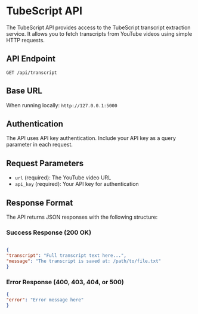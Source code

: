 # TubeScript API

The TubeScript API provides access to the TubeScript transcript extraction service. It allows you to fetch transcripts from YouTube videos using simple HTTP requests.

## API Endpoint

`GET /api/transcript`

## Base URL

When running locally: `http://127.0.0.1:5000`

## Authentication

The API uses API key authentication. Include your API key as a query parameter in each request.

## Request Parameters

- `url` (required): The YouTube video URL
- `api_key` (required): Your API key for authentication

## Response Format

The API returns JSON responses with the following structure:

### Success Response (200 OK)
```json

{
"transcript": "Full transcript text here...",
"message": "The transcript is saved at: /path/to/file.txt"
}
```

### Error Response (400, 403, 404, or 500)

```json
{
"error": "Error message here"
}

```

